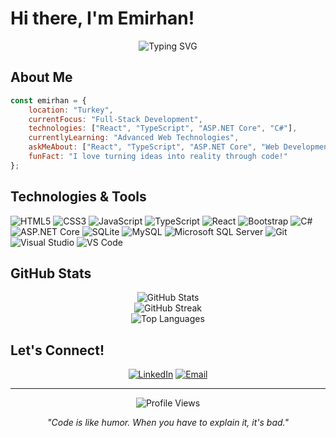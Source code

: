 # Hi there, I'm Emirhan!

<div align="center">
  <img src="https://readme-typing-svg.herokuapp.com?font=Fira+Code&pause=1000&color=2E9EF7&center=true&vCenter=true&width=435&lines=Full-Stack+Developer;React+%26+.NET+Enthusiast;Always+Learning+New+Things" alt="Typing SVG" />
</div>

## About Me

```javascript
const emirhan = {
    location: "Turkey",
    currentFocus: "Full-Stack Development",
    technologies: ["React", "TypeScript", "ASP.NET Core", "C#"],
    currentlyLearning: "Advanced Web Technologies",
    askMeAbout: ["React", "TypeScript", "ASP.NET Core", "Web Development"],
    funFact: "I love turning ideas into reality through code!"
};
```

## Technologies & Tools

![HTML5](https://img.shields.io/badge/HTML5-E34F26?style=for-the-badge&logo=html5&logoColor=white)
![CSS3](https://img.shields.io/badge/CSS3-1572B6?style=for-the-badge&logo=css3&logoColor=white)
![JavaScript](https://img.shields.io/badge/JavaScript-F7DF1E?style=for-the-badge&logo=javascript&logoColor=black)
![TypeScript](https://img.shields.io/badge/TypeScript-007ACC?style=for-the-badge&logo=typescript&logoColor=white)
![React](https://img.shields.io/badge/React-20232A?style=for-the-badge&logo=react&logoColor=61DAFB)
![Bootstrap](https://img.shields.io/badge/Bootstrap-563D7C?style=for-the-badge&logo=bootstrap&logoColor=white)
![C#](https://img.shields.io/badge/C%23-239120?style=for-the-badge&logo=c-sharp&logoColor=white)
![ASP.NET Core](https://img.shields.io/badge/ASP.NET%20Core-512BD4?style=for-the-badge&logo=.net&logoColor=white)
![SQLite](https://img.shields.io/badge/SQLite-07405E?style=for-the-badge&logo=sqlite&logoColor=white)
![MySQL](https://img.shields.io/badge/MySQL-00000F?style=for-the-badge&logo=mysql&logoColor=white)
![Microsoft SQL Server](https://img.shields.io/badge/Microsoft%20SQL%20Server-CC2927?style=for-the-badge&logo=microsoft%20sql%20server&logoColor=white)
![Git](https://img.shields.io/badge/Git-F05032?style=for-the-badge&logo=git&logoColor=white)
![Visual Studio](https://img.shields.io/badge/Visual%20Studio-5C2D91?style=for-the-badge&logo=visual%20studio&logoColor=white)
![VS Code](https://img.shields.io/badge/VS%20Code-007ACC?style=for-the-badge&logo=visual%20studio%20code&logoColor=white)

## GitHub Stats

<div align="center">
  <img src="https://github-readme-stats.vercel.app/api?username=emirkalkan12&theme=tokyonight&hide_border=false&include_all_commits=true&count_private=true" alt="GitHub Stats" />
</div>

<div align="center">
  <img src="https://github-readme-streak-stats.herokuapp.com/?user=emirkalkan12&theme=tokyonight&hide_border=false" alt="GitHub Streak" />
</div>

<div align="center">
  <img src="https://github-readme-stats.vercel.app/api/top-langs/?username=emirkalkan12&theme=tokyonight&hide_border=false&include_all_commits=true&count_private=true&layout=compact" alt="Top Languages" />
</div>

## Let's Connect!

<div align="center">
  
[![LinkedIn](https://img.shields.io/badge/LinkedIn-0077B5?style=for-the-badge&logo=linkedin&logoColor=white)](https://linkedin.com/in/emirhankalkan)
[![Email](https://img.shields.io/badge/Email-D14836?style=for-the-badge&logo=gmail&logoColor=white)](mailto:emikalkann@gmail.com)

</div>

---

<div align="center">
  <img src="https://komarev.com/ghpvc/?username=emirkalkan12&color=blueviolet&style=flat-square&label=Profile+Views" alt="Profile Views" />
</div>

<div align="center">
  
*"Code is like humor. When you have to explain it, it's bad."*

</div>
